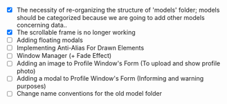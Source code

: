 - [X] The necessity of re-organizing the structure of 'models' folder; models should be categorized
because we are going to add other models concerning data..
- [X] The scrollable frame is no longer working
- [ ] Adding floating modals
- [ ] Implementing Anti-Alias For Drawn Elements
- [ ] Window Manager (+ Fade Effect)
- [ ] Adding an image to Profile Window's Form (To upload and show profile photo)
- [ ] Adding a modal to Profile Window's Form (Informing and warning purposes)
- [ ] Change name conventions for the old model folder